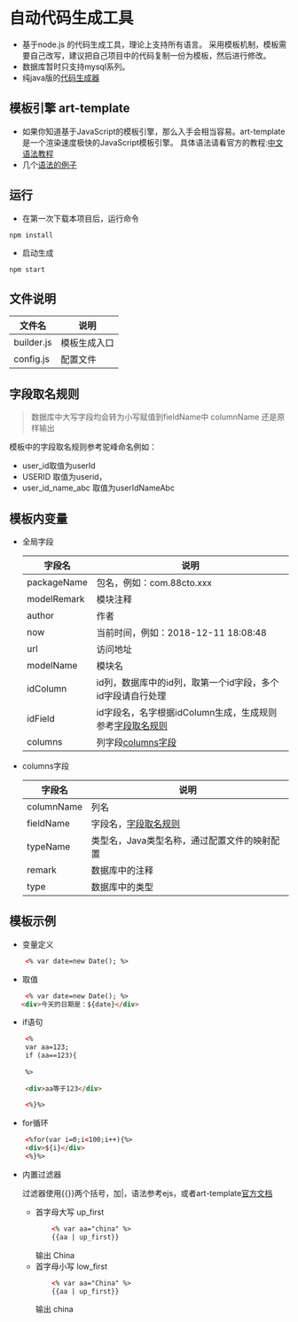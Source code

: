 # 自动代码生成工具
+ 基于node.js 的代码生成工具，理论上支持所有语言。
    采用模板机制，模板需要自己改写，建议把自己项目中的代码复制一份为模板，然后进行修改。
+ 数据库暂时只支持mysql系列。
+ 纯java版的[代码生成器](https://github.com/newpanjing/mybatis-generator)

## 模板引擎 art-template

+ 如果你知道基于JavaScript的模板引擎，那么入手会相当容易。art-template 是一个渲染速度极快的JavaScript模板引擎。
具体语法请看官方的教程:[中文语法教程](https://aui.github.io/art-template/zh-cn/docs/)
+ 几个[语法的例子](#模板示例)  

## 运行
+ 在第一次下载本项目后，运行命令 
```shell
npm install
```
+ 启动生成
```shell
npm start
```

## 文件说明
|文件名|说明|
|---|---|
|builder.js|模板生成入口|
|config.js|配置文件|

## 字段取名规则
> 数据库中大写字段均会转为小写赋值到fieldName中 columnName 还是原样输出

模板中的字段取名规则参考驼峰命名例如：
+ user_id取值为userId
+ USERID 取值为userid，
+ user_id_name_abc 取值为userIdNameAbc

## 模板内变量
+ 全局字段
    
    |字段名|说明|
    |---|---|
    |packageName|包名，例如：com.88cto.xxx|
    |modelRemark|模块注释|
    |author|作者|
    |now|当前时间，例如：2018-12-11 18:08:48|
    |url|访问地址|
    |modelName|模块名|
    |idColumn|id列，数据库中的id列，取第一个id字段，多个id字段请自行处理|
    |idField|id字段名，名字根据idColumn生成，生成规则参考[字段取名规则](#字段取名规则)|
    |columns|列字段[columns字段]()|

+ columns字段

    |字段名|说明|
    |---|---|
    |columnName|列名|
    |fieldName|字段名，[字段取名规则](#字段取名规则)|
    |typeName|类型名，Java类型名称，通过配置文件的映射配置|
    |remark|数据库中的注释|
    |type|数据库中的类型|
    
## 模板示例
+ 变量定义
```html
    <% var date=new Date(); %>
```
+ 取值
```html
    <% var date=new Date(); %>
   <div>今天的日期是：${date}</div>
```
+ if语句
```html
    <%
    var aa=123; 
    if (aa==123){
    
    %>
    
    <div>aa等于123</div>
    
    <%}%>
```

+ for循环
```html
    <%for(var i=0;i<100;i++){%>
    <div>${i}</div>
    <%}%>
```

+ 内置过滤器

    过滤器使用{{}}两个括号，加|，语法参考ejs，或者art-template[官方文档](https://aui.github.io/art-template/zh-cn/docs/syntax.html#%E8%BF%87%E6%BB%A4%E5%99%A8)
    + 首字母大写 up_first
        ```html
            <% var aa="china" %>
            {{aa | up_first}}
        ```
        输出 China
    + 首字母小写 low_first
        ```html
            <% var aa="China" %>
            {{aa | up_first}}
        ```
        输出 china